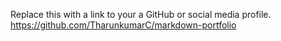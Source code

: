 Replace this with a link to your a GitHub or social media profile.
https://github.com/TharunkumarC/markdown-portfolio
